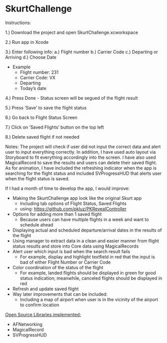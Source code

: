 # SkurtChallenge

Instructions:

1.) Download the project and open SkurtChallenge.xcworkspace

2.) Run app in Xcode

3.) Enter following info: a.) Flight number b.) Carrier Code c.) Departing or Arriving d.) Choose Date

- Example
    - Flight number: 231
    - Carrier Code: VX
    - Departing
    - Today’s date
    

4.) Press Done
	- Status screen will be segued of the flight result
	
5.) Press ‘Save’ to save the flight status

6.) Go back to Flight Status Screen

7.) Click on ‘Saved Flights’ button on the top left

8.) Delete saved flight if not needed

Notes:
The project will check if user did not input the correct data and alert user to input everything correctly. In addition, I have used auto layout via Storyboard to fit everything accordingly into the screen. I have also used MagicalRecord to save the results and users can delete their saved flight. As for animation, I have included the refreshing indicator when the app is searching for the flight status and included SVProgressHUD that alerts user when the flight status is saved.


If I had a month of time to develop the app, I would improve:
- Making the SkurtChallenge app look like the original Skurt app
    - Including tab options of Flight Status, Saved Flights
    - using: https://github.com/pkluz/PKRevealController
- Options for adding more than 1 saved flight
    - Because users can have multiple flights in a week and want to schedule ahead
- Displaying actual and scheduled departure/arrival dates in the results of the flight
- Using manager to extract data in a clean and easier manner from flight status results and store into Core data using MagicalRecords
- Alert user which input is bad when the search result fails
    - For example, display and highlight textfield in red that the input is bad of either Flight Number or Carrier Code
- Color coordination of the status of the flight
    - For example, landed flights should be displayed in green for good status indication; meanwhile, canceled flights should be displayed in red
- Refresh and update saved flight
- Way later improvements that can be included:
    - Including a map of airport when user is in the vicinity of the airport to confirm location


<u>Open Source Libraries implemented:</u>
 - AFNetworking
 - MagicalRecord
 - SVProgressHUD
